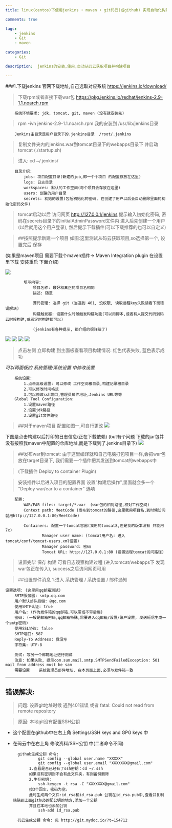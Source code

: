 ```yaml
---
title: linux(centos)下使用jenkins + maven + git码云(或github) 实现自动化构建项目

comments: true    

tags: 
    - jenkins
    - Git
    - maven

categories: 
    - Git

description:  jenkins的安装,使用,自动从码云获取项目并构建项目

---
```


###1.下载jenkins  官网下载地址,自己选取对应系统 https://jenkins.io/download/

> 下载rpm或者直接下载war包 https://pkg.jenkins.io/redhat/jenkins-2.9-1.1.noarch.rpm

        系统环境要求: jdk, tomcat, git, maven (没有就安装先)

> rpm -ivh jenkins-2.9-1.1.noarch.rpm 我的安装到 /usr/lib/jenkins目录

        Jenkins主目录是用户目录下的.jenkins目录  /root/.jenkins
        
<!--more-->

> 复制文件夹内的jenkins.war到tomcat目录下的webapps目录下 并启动tomcat (./startup.sh)

> 进入: cd ~/.jenkins/ 

        目录介绍:
            jobs: 项目配置目录(新建的job,即一个个项目 的配置存放在这里)
            logs: 日志目录
            workspaces: 默认的工作空间(每个项目会存放在这里)
            users: 创建的用户目录
            secrets: 初始的设置(包括初始化的密码, 在创建了用户以后会自动删除里面的初始化密码文件)


> tomcat启动以后 访问网页 http://127.0.0.1/jenkins 提示输入初始化密码, 密码在secrets目录下的initialAdminPassword文件内
> 进入后先创建一个用户(以后就用这个用户登录), 然后提示下载插件(可以下载推荐的也可以自定义)

> ##按照提示新建一个项目 如图:这里测试从码云获取项目,so选择第一个, 设置完后 保存

(如果是maven项目 需要下载个maven插件-> Maven Integration plugin 在设置里下载 安装重启 下面介绍)

![](http://okow3aoov.bkt.clouddn.com/jenkins.png)

            填写内容:
                项目名称: 最好和真正的项目名相同
                描述: 随意
        
                源码管理: 选择 git (当遇到 401, 没权限, 读取远程key失败请看下面错误解决)
                构建触发器: 设置什么时候触发构建功能(可以用脚本,或者有人提交代码到码云时候构建,或者定时构建都可以)
                
                (jenkins有各种提示, 都介绍的很详细了)   
                 
                 
![](http://okow3aoov.bkt.clouddn.com/jenkins_a.png)
![](http://okow3aoov.bkt.clouddn.com/jenkins_b.png)
![](http://okow3aoov.bkt.clouddn.com/jenkins_c.png)
![](http://okow3aoov.bkt.clouddn.com/jenkins_maven.png)

> 点击左侧 立即构建
> 到主面板查看项目构建情况: 红色代表失败, 蓝色表示成功

*可以再面板的 系统管理/系统设置 中修改设置*


        系统设置:
            1.点击高级设置: 可以修改 工作空间根目录,构建记录根目录
            2.可以修改时间格式
            3.可以修改ssh端口,管理员邮件地址,Jenkins URL等等
        Global Tool Configuration:
            1.设置maven路径
            2.设置jdk路径
            3.设置git文件路径
            

> ##对于maven项目 配置如图一,可自行更改
![](http://okow3aoov.bkt.clouddn.com/jenkins_maven2.png)

下图是点击构建以后打印的日志信息(正在下载依赖) (but有个问题 下载的jar包并没有按照我maven中配置的仓库地址,而是下载到了.jenkins目录下)
![](http://okow3aoov.bkt.clouddn.com/jenkins_maven.png)


> ##发布war到tomcat: 由于这里编译就和自己电脑打包项目一样,会把war包放在target目录下, 我们需要一个插件把其发送到tomcat的webapps中

> (下载插件 Deploy to container Plugin)

>安装插件以后进入项目的配置界面 设置"构建后操作",里面就会多一个 "Deploy war/ear to a container" 选项


        配置:
            WAR/EAR files: target/*.war  (war包的相对路径,相对工作空间)
            Context path: MeetCode (发布到tomcat的路径,这里我用项目名,到时候访问就用http://127.0.0.1:80/MeetCode)
            
            Containers: 配置一个tomcat容器(我用的tomcat8,但是我的版本没有 只能用7x)
                    Manager user name: (tomcat用户名: 进入tomcat/conf/tomcat-users.xml设置)
                    Manager password: 密码
                    Tomcat URL: http://127.0.0.1:80 (设置远程tomcat访问路径)
                    
                

>设置完毕 保存 构建 可看日志观察构建过程 (进入tomcat/webapps下 发现war包正在传入), success之后访问网页可用


> ##设置邮件消息
    1.进入 系统管理 / 系统设置 / 邮件通知
    
    设置选项: (这里用qq邮箱测试)
        SMTP服务器: smtp.qq.com
        用户默认邮件后缀: @qq.com
        使用SMTP认证: true
 	    用户名: (作为发件箱的qq邮箱,可以带或不带后缀)
 	    密码: (一般是邮箱密码,qq邮箱特殊,需要进入qq邮箱/设置/账户设置, 发送短信生成一个smtp密码)
 	    使用SSL协议: false
 	    SMTP端口: 587
 	    Reply-To Address: 我没写
 	    字符集: UTF-8
 	    
 	    测试: 写另一个邮箱地址进行测试
        注意: 如果失败, 提示com.sun.mail.smtp.SMTPSendFailedException: 501 mail from address must be sam
        需要设置	系统管理员邮件地址, 在本页面上面,必须与发件箱一致
        
---

## 错误解决:
> 问题: 设置git地址时候 遇到401错误 或者 fatal: Could not read from remote repository

> 原因: 本地git没有配置SSH公钥 

* 这个配置在github中在右上角 Settings/SSH keys and GPG keys 中
* 在码云中在右上角 修改资料/SSH公钥 中(二者命令不同)



        github生成公钥 命令:
                 git config --global user.name "XXXXX"
                 git config --global user.email "XXXXXXX@gmail.com"
             1.查看是否已经有了ssh密钥：cd ~/.ssh
             如果没有密钥则不会有此文件夹，有则备份删除
             2.生存密钥：
                 ssh-keygen -t rsa -C "XXXXXXX@gmail.com"
             按3个回车，密码为空。
             此时生成两个文件:id_rsa和id_rsa.pub 公钥在id_rsa.pub中,查看并复制粘贴到上面github的配公钥的地方,添加一个公钥
             并且在本地也添加公钥
                 ssh-add id_rsa.pub
                 
        码云生成公钥 命令: 见 http://git.mydoc.io/?t=154712
    
